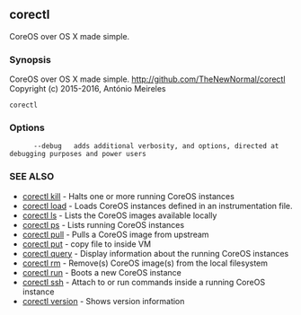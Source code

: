 ## corectl

CoreOS over OS X made simple.

### Synopsis


CoreOS over OS X made simple. <http://github.com/TheNewNormal/corectl>
Copyright (c) 2015-2016, António Meireles


```
corectl
```

### Options

```
      --debug   adds additional verbosity, and options, directed at debugging purposes and power users
```

### SEE ALSO
* [corectl kill](corectl_kill.md)	 - Halts one or more running CoreOS instances
* [corectl load](corectl_load.md)	 - Loads CoreOS instances defined in an instrumentation file.
* [corectl ls](corectl_ls.md)	 - Lists the CoreOS images available locally
* [corectl ps](corectl_ps.md)	 - Lists running CoreOS instances
* [corectl pull](corectl_pull.md)	 - Pulls a CoreOS image from upstream
* [corectl put](corectl_put.md)	 - copy file to inside VM
* [corectl query](corectl_query.md)	 - Display information about the running CoreOS instances
* [corectl rm](corectl_rm.md)	 - Remove(s) CoreOS image(s) from the local filesystem
* [corectl run](corectl_run.md)	 - Boots a new CoreOS instance
* [corectl ssh](corectl_ssh.md)	 - Attach to or run commands inside a running CoreOS instance
* [corectl version](corectl_version.md)	 - Shows version information

